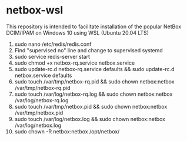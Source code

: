 # netbox-wsl

This repository is intended to facilitate installation of the popular NetBox DCIM/IPAM on Windows 10 using WSL (Ubuntu 20.04 LTS)

1. sudo nano /etc/redis/redis.conf
2. Find "supervised no" line and change to supervised systemd
3. sudo service redis-server start
4. sudo chmod +x netbox-rq.service netbox.service
5. sudo update-rc.d netbox-rq.service defaults && sudo update-rc.d netbox.service defaults
6. sudo touch /var/tmp/netbox-rq.pid && sudo chown netbox:netbox /var/tmp/netbox-rq.pid
7. sudo touch /var/log/netbox-rq.log && sudo chown netbox:netbox /var/log/netbox-rq.log
8. sudo touch /var/tmp/netbox.pid && sudo chown netbox:netbox /var/tmp/netbox.pid
7. sudo touch /var/log/netbox.log && sudo chown netbox:netbox /var/log/netbox.log
8. sudo chown -R netbox:netbox /opt/netbox/
